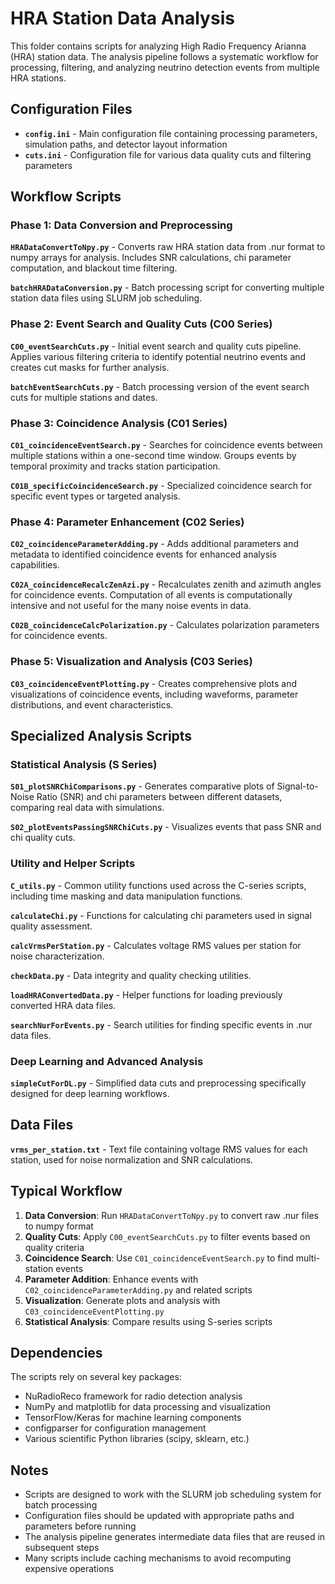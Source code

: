 # HRA Station Data Analysis

This folder contains scripts for analyzing High Radio Frequency Arianna (HRA) station data. The analysis pipeline follows a systematic workflow for processing, filtering, and analyzing neutrino detection events from multiple HRA stations.

## Configuration Files

- **`config.ini`** - Main configuration file containing processing parameters, simulation paths, and detector layout information
- **`cuts.ini`** - Configuration file for various data quality cuts and filtering parameters

## Workflow Scripts

### Phase 1: Data Conversion and Preprocessing

**`HRADataConvertToNpy.py`** - Converts raw HRA station data from .nur format to numpy arrays for analysis. Includes SNR calculations, chi parameter computation, and blackout time filtering.

**`batchHRADataConversion.py`** - Batch processing script for converting multiple station data files using SLURM job scheduling.

### Phase 2: Event Search and Quality Cuts (C00 Series)

**`C00_eventSearchCuts.py`** - Initial event search and quality cuts pipeline. Applies various filtering criteria to identify potential neutrino events and creates cut masks for further analysis.

**`batchEventSearchCuts.py`** - Batch processing version of the event search cuts for multiple stations and dates.

### Phase 3: Coincidence Analysis (C01 Series)

**`C01_coincidenceEventSearch.py`** - Searches for coincidence events between multiple stations within a one-second time window. Groups events by temporal proximity and tracks station participation.

**`C01B_specificCoincidenceSearch.py`** - Specialized coincidence search for specific event types or targeted analysis.

### Phase 4: Parameter Enhancement (C02 Series)

**`C02_coincidenceParameterAdding.py`** - Adds additional parameters and metadata to identified coincidence events for enhanced analysis capabilities.

**`C02A_coincidenceRecalcZenAzi.py`** - Recalculates zenith and azimuth angles for coincidence events. Computation of all events is computationally intensive and not useful for the many noise events in data.

**`C02B_coincidenceCalcPolarization.py`** - Calculates polarization parameters for coincidence events.

### Phase 5: Visualization and Analysis (C03 Series)

**`C03_coincidenceEventPlotting.py`** - Creates comprehensive plots and visualizations of coincidence events, including waveforms, parameter distributions, and event characteristics.

## Specialized Analysis Scripts

### Statistical Analysis (S Series)

**`S01_plotSNRChiComparisons.py`** - Generates comparative plots of Signal-to-Noise Ratio (SNR) and chi parameters between different datasets, comparing real data with simulations.

**`S02_plotEventsPassingSNRChiCuts.py`** - Visualizes events that pass SNR and chi quality cuts.

### Utility and Helper Scripts

**`C_utils.py`** - Common utility functions used across the C-series scripts, including time masking and data manipulation functions.

**`calculateChi.py`** - Functions for calculating chi parameters used in signal quality assessment.

**`calcVrmsPerStation.py`** - Calculates voltage RMS values per station for noise characterization.

**`checkData.py`** - Data integrity and quality checking utilities.

**`loadHRAConvertedData.py`** - Helper functions for loading previously converted HRA data files.

**`searchNurForEvents.py`** - Search utilities for finding specific events in .nur data files.

### Deep Learning and Advanced Analysis

**`simpleCutForDL.py`** - Simplified data cuts and preprocessing specifically designed for deep learning workflows.

## Data Files

**`vrms_per_station.txt`** - Text file containing voltage RMS values for each station, used for noise normalization and SNR calculations.

## Typical Workflow

1. **Data Conversion**: Run `HRADataConvertToNpy.py` to convert raw .nur files to numpy format
2. **Quality Cuts**: Apply `C00_eventSearchCuts.py` to filter events based on quality criteria
3. **Coincidence Search**: Use `C01_coincidenceEventSearch.py` to find multi-station events
4. **Parameter Addition**: Enhance events with `C02_coincidenceParameterAdding.py` and related scripts
5. **Visualization**: Generate plots and analysis with `C03_coincidenceEventPlotting.py`
6. **Statistical Analysis**: Compare results using S-series scripts

## Dependencies

The scripts rely on several key packages:
- NuRadioReco framework for radio detection analysis
- NumPy and matplotlib for data processing and visualization
- TensorFlow/Keras for machine learning components
- configparser for configuration management
- Various scientific Python libraries (scipy, sklearn, etc.)

## Notes

- Scripts are designed to work with the SLURM job scheduling system for batch processing
- Configuration files should be updated with appropriate paths and parameters before running
- The analysis pipeline generates intermediate data files that are reused in subsequent steps
- Many scripts include caching mechanisms to avoid recomputing expensive operations
